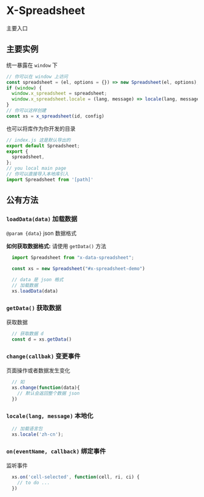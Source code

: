 # X-Spreadsheet

主要入口

## 主要实例

统一暴露在 `window` 下

```javascript
// 你可以在 window 上访问
const spreadsheet = (el, options = {}) => new Spreadsheet(el, options);
if (window) {
  window.x_spreadsheet = spreadsheet;
  window.x_spreadsheet.locale = (lang, message) => locale(lang, message);
}
// 你可以这样创建
const xs = x_spreadsheet(id, config)
```

也可以将库作为你开发的目录

```js
// index.js 这是默认导出的
export default Spreadsheet;
export {
  spreadsheet,
};
// you local main page
// 你可以直接导入本地库引入
import Spreadsheet from '[path]'
```

## 公有方法

### `loadData(data)` 加载数据

`@param {data}` json 数据格式

**如何获取数据格式:** 请使用 `getData()` 方法

```js
  import Spreadsheet from "x-data-spreadsheet";

  const xs = new Spreadsheet("#x-spreadsheet-demo")

  // data 是 json 格式
  // 加载数据
  xs.loadData(data)

```

### `getData()` 获取数据

获取数据

```js
  // 获取数据 d
  const d = xs.getData()
```

### `change(callbak)` 变更事件

页面操作或者数据发生变化

```js
  // 如
  xs.change(function(data){
    // 默认会返回整个数据 json
  })
```

### `locale(lang, message)` 本地化

```js
  // 加载语言包
  xs.locale('zh-cn');
```

### `on(eventName, callback)` 绑定事件

监听事件

```js
  xs.on('cell-selected', function(cell, ri, ci) {
    // to do ...
  })
```
